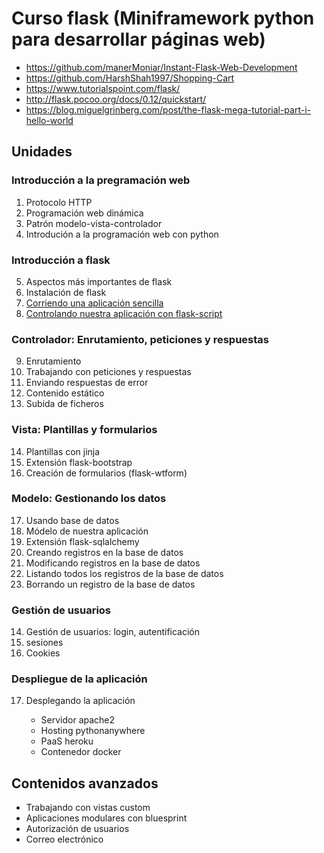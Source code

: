 # Curso flask (Miniframework python para desarrollar páginas web)

* https://github.com/manerMoniar/Instant-Flask-Web-Development
* https://github.com/HarshShah1997/Shopping-Cart
* https://www.tutorialspoint.com/flask/
* http://flask.pocoo.org/docs/0.12/quickstart/
* https://blog.miguelgrinberg.com/post/the-flask-mega-tutorial-part-i-hello-world



## Unidades

### Introducción a la pregramación web

1. Protocolo HTTP
2. Programación web dinámica
3. Patrón modelo-vista-controlador
4. Introdución a la programación web con python

### Introducción a flask

5. Aspectos más importantes de flask
6. Instalación de flask
7. [Corriendo una aplicación sencilla](curso/u7)
8. [Controlando nuestra aplicación con flask-script](curso/u8)

### Controlador: Enrutamiento, peticiones y respuestas

9. Enrutamiento
10. Trabajando con peticiones y respuestas
11. Enviando respuestas de error
12. Contenido estático
13. Subida de ficheros

### Vista: Plantillas y formularios

14. Plantillas con jinja
15. Extensión flask-bootstrap
16. Creación de formularios (flask-wtform)

### Modelo: Gestionando los datos

17. Usando base de datos
18. Módelo de nuestra aplicación
19. Extensión flask-sqlalchemy
20. Creando registros en la base de datos
21. Modificando registros en la base de datos
22. Listando todos los registros de la base de datos
23. Borrando un registro de la base de datos

### Gestión de usuarios

14. Gestión de usuarios: login, autentificación
15. sesiones
16. Cookies

### Despliegue de la aplicación


17. Desplegando la aplicación

	* Servidor apache2
	* Hosting pythonanywhere
	* PaaS heroku
	* Contenedor docker


## Contenidos avanzados

* Trabajando con vistas custom
* Aplicaciones modulares con bluesprint
* Autorización de usuarios 
* Correo electrónico


